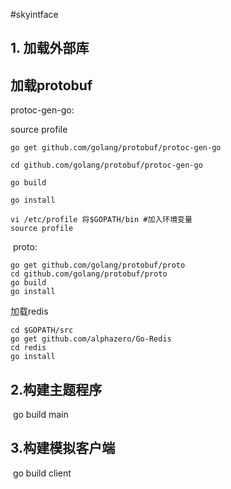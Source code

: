 #skyintface

## 1. 加载外部库 

## 加载protobuf

   protoc-gen-go:

   source profile

```shell
go get github.com/golang/protobuf/protoc-gen-go

cd github.com/golang/protobuf/protoc-gen-go

go build

go install

vi /etc/profile 将$GOPATH/bin #加入环境变量
source profile
```



​    proto:

```shell
go get github.com/golang/protobuf/proto
cd github.com/golang/protobuf/proto
go build
go install
```

加载redis

```shell
cd $GOPATH/src
go get github.com/alphazero/Go-Redis
cd redis
go install
```



## 2.构建主题程序

​    go build main

## 3.构建模拟客户端

​    go build client